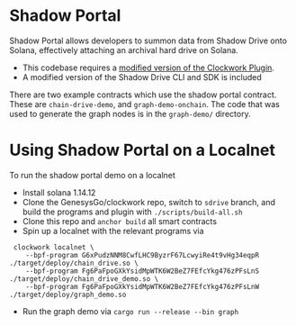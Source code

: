 # Shadow Portal

Shadow Portal allows developers to summon data from Shadow Drive onto Solana, effectively attaching an archival hard drive on Solana.

- This codebase requires a [modified version of the Clockwork Plugin](https://github.com/genesysgo/clockwork). 
- A modified version of the Shadow Drive CLI and SDK is included

There are two example contracts which use the shadow portal contract. These are `chain-drive-demo`, and `graph-demo-onchain`. The code that was used to generate the graph nodes is in the `graph-demo/` directory.


# Using Shadow Portal on a Localnet
To run the shadow portal demo on a localnet
- Install solana 1.14.12
- Clone the GenesysGo/clockwork repo, switch to `sdrive` branch, and build the programs and plugin with `./scripts/build-all.sh`
- Clone this repo and `anchor build` all smart contracts
- Spin up a localnet with the relevant programs via
```
 clockwork localnet \
    --bpf-program G6xPudzNNM8CwfLHC9ByzrF67LcwyiRe4t9vHg34eqpR ./target/deploy/chain_drive.so \
    --bpf-program Fg6PaFpoGXkYsidMpWTK6W2BeZ7FEfcYkg476zPFsLnS ./target/deploy/chain_drive_demo.so \
    --bpf-program Fg6PaFpoGXkYsidMpWTK6W2BeZ7FEfcYkg476zPFsLnW ./target/deploy/graph_demo.so
```
- Run the graph demo via `cargo run --release --bin graph`
